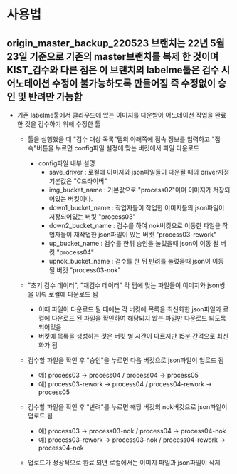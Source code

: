 # 사용법
## origin_master_backup_220523 브랜치는 22년 5월 23일 기준으로 기존의 master브랜치를 복제 한 것이며 KIST_검수와 다른 점은 이 브랜치의 labelme툴은 검수 시 어노테이션 수정이 불가능하도록 만들어짐 즉 수정없이 승인 및 반려만 가능함

 - 기존 labelme툴에서 클라우드에 있는 이미지를 다운받아 어노테이션 작업을 완료한 것을 검수하기 위해 수정한 툴
    - 툴을 실행했을 때 "검수 대상 목록"탭의 아래쪽에 접속 정보를 입력하고 "접속"버튼을 누르면 config파일 설정에 맞는 버킷에서 파일 다운로드
       - config파일 내부 설명
         - save_driver : 로컬에 이미지와 json파일들이 다운될 때의 driver지정 기본값은 "C드라이버"
         - img_bucket_name : 기본값으로 "process02"이며 이미지가 저장되어있는 버킷이다.
         - down1_bucket_name : 작업자들이 작업한 이미지들의 json파일이 저장되어있는 버킷 "process03"
         - down2_bucket_name : 검수를 하여 nok버킷으로 이동한 파일을 작업자들이 재작업한 json파일이 있는 버킷 "process03-rework"
         - up_bucket_name : 검수를 한뒤 승인을 눌렀을때 json이 이동 될 버킷 "process04"
         - upnok_bucket_name : 검수를 한 뒤 반려를 눌렀을때 json이 이동 될 버킷 "process03-nok"

    - "초기 검수 데이터", "재검수 데이터" 각 탭에 맞는 파일들이 이미지와 json쌍을 이뤄 로컬에 다운로드 됨
       - 이때 파일이 다운로드 될 때에는 각 버킷에 목록을 최신화한 json파일과 로컬에 다운로드 된 파일을 확인하여 해당되지 않는 파일만 다운로드 되도록 되어있음
       - 버킷에 목록을 생성하는 것은 버킷 별 시간이 다르지만 15분 간격으로 최신화가 됨
    - 검수할 파일을 확인 후 "승인"을 누르면 다음 버킷으로 json파일이 업로드 됨
       - 예) process03 -> process04 / process04 -> process05
       - 예) process03-rework -> process04 / process04-rework -> process05
    - 검수할 파일을 확인 후 "반려"를 누르면 해당 버킷의 nok버킷으로 json파일이 업로드 됨 
       - 예) process03 -> process03-nok / process04 -> process04-nok
       - 예) process03-rework -> process03-nok / process04-rework -> process04-nok
    - 업로드가 정상적으로 완료 되면 로컬에서는 이미지 파일과 json파일이 삭제
